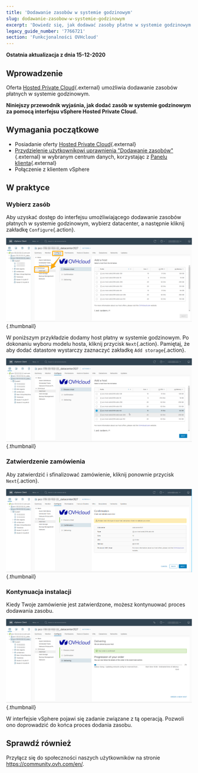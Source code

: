 ```yaml
---
title: 'Dodawanie zasobów w systemie godzinowym'
slug: dodawanie-zasobow-w-systemie-godzinowym
excerpt: 'Dowiedz się, jak dodawać zasoby płatne w systemie godzinowym'
legacy_guide_number: '7766721'
section: 'Funkcjonalności OVHcloud'
---
```


**Ostatnia aktualizacja z dnia 15-12-2020**

## Wprowadzenie

Oferta [Hosted Private Cloud](https://www.ovhcloud.com/pl/enterprise/products/hosted-private-cloud/){.external} umożliwia dodawanie zasobów płatnych w systemie godzinowym.

**Niniejszy przewodnik wyjaśnia, jak dodać zasób w systemie godzinowym za pomocą interfejsu vSphere Hosted Private Cloud.**

## Wymagania początkowe

* Posiadanie oferty [Hosted Private Cloud](https://www.ovhcloud.com/pl/enterprise/products/hosted-private-cloud/){.external}
* [Przydzielenie użytkownikowi uprawnienia "Dodawanie zasobów"](../zmiana-uprawnien-uzytkownika/){.external} w wybranym centrum danych, korzystając z [Panelu klienta](https://www.ovh.com/auth/?action=gotomanager&from=https://www.ovh.pl/&ovhSubsidiary=pl){.external}
* Połączenie z klientem vSphere


## W praktyce

### Wybierz zasób

Aby uzyskać dostęp do interfejsu umożliwiającego dodawanie zasobów płatnych w systemie godzinowym, wybierz datacenter, a następnie kliknij zakładkę `Configure`{.action}.

![Dodanie hosta](images/addhost_01.png){.thumbnail}

W poniższym przykładzie dodamy host płatny w systemie godzinowym. Po dokonaniu wyboru modelu hosta, kliknij przycisk `Next`{.action}. Pamiętaj, że aby dodać datastore wystarczy zaznaczyć zakładkę `Add storage`{.action}.

![Dodanie hosta](images/addhost_03.png){.thumbnail}


### Zatwierdzenie zamówienia

Aby zatwierdzić i sfinalizować zamówienie, kliknij ponownie przycisk `Next`{.action}.

![zamówienia](images/addhost_04.png){.thumbnail}

### Kontynuacja instalacji

Kiedy Twoje zamówienie jest zatwierdzone, możesz kontynuować proces dodawania zasobu.

![instalacji](images/addhost_06.png){.thumbnail}

W interfejsie vSphere pojawi się zadanie związane z tą operacją. Pozwoli ono doprowadzić do końca proces dodania zasobu.


## Sprawdź również

Przyłącz się do społeczności naszych użytkowników na stronie <https://community.ovh.com/en/>.
